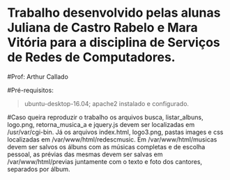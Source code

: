 # Trabalho desenvolvido pelas alunas Juliana de Castro Rabelo e Mara Vitória para a disciplina de Serviços de Redes de Computadores.
#Prof: Arthur Callado

#Pré-requisitos:
>ubuntu-desktop-16.04;
>apache2 instalado e configurado.

#Caso queira reproduzir o trabalho os arquivos busca, listar_albuns, logo.png, retorna_musica_a e jquery.js devem ser localizadas em /usr/var/cgi-bin. Já os arquivos index.html, logo3.png, pastas images e css localizadas em /var/www/html/redescmusic. Em /var/www/html/musicas devem ser salvos os álbuns com as músicas completas e de escolha pessoal, as prévias das mesmas devem ser salvas em /var/www/html/previas juntamente com o texto e foto dos cantores, separados por álbum.
